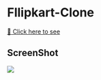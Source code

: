 # Fllipkart-Clone
[:link: Click here to see](https://khan-mujeeb.github.io/Fllipkart-Clone/)
## ScreenShot
<img src="https://user-images.githubusercontent.com/89351750/149804917-892dec08-0340-4c6f-bbb9-47274cde9fc8.png " width="" >

